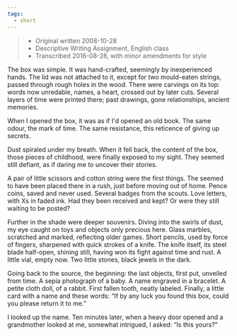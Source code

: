 ```yaml
---
tags:
  - short
---
```


> - Original written 2008-10-28
> - Descriptive Writing Assignment, English class
> - Transcribed 2016-08-28, with minor amendments for style

The box was simple. It was hand-crafted, seemingly by inexperienced hands. The
lid was not attached to it, except for two mould-eaten strings, passed through
rough holes in the wood. There were carvings on its top: words now unredable,
names, a heart, crossed out by later cuts. Several layers of time were printed
there; past drawings, gone relationships, ancient memories.

When I opened the box, it was as if I'd opened an old book. The same odour, the
mark of time. The same resistance, this reticence of giving up secrets.

Dust spiraled under my breath. When it fell back, the content of the box, those
pieces of childhood, were finally exposed to my sight. They seemed still
defiant, as if daring me to uncover their stories.

A pair of little scissors and cotton string were the first things. The seemed
to have been placed there in a rush, just before moving out of home. Pence
coins, saved and never used. Several badges from the scouts. Love letters, with
Xs in faded ink. Had they been received and kept? Or were they still waiting to
be posted?

Further in the shade were deeper souvenirs. Diving into the swirls of dust, my
eye caught on toys and objects only precious here. Glass marbles, scratched and
marked, reflecting older games. Short pencils, used by force of fingers,
sharpened with quick strokes of a knife. The knife itself, its steel blade
half-open, shining still, having won its fight against time and rust. A little
vial, empty now. Two little stones, black jewels in the dark.

Going back to the source, the beginning: the last objects, first put, unveiled
from time. A sepia photograph of a baby. A name engraved in a bracelet. A
petite cloth doll, of a rabbit. First fallen tooth, neatly labeled. Finally, a
little card with a name and these words: “If by any luck you found this box,
could you please return it to me.”

I looked up the name. Ten minutes later, when a heavy door opened and a
grandmother looked at me, somewhat intrigued, I asked: “Is this yours?”

